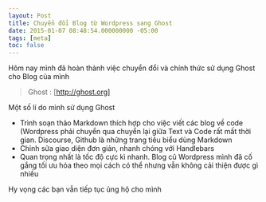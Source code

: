 ```yaml
---
layout: Post
title: Chuyển đổi Blog từ Wordpress sang Ghost
date: 2015-01-07 08:48:54.000000000 -05:00
tags: [meta]
toc: false
---
```


Hôm nay mình đã hoàn thành việc chuyển đổi và chính thức sử dụng Ghost cho Blog của mình

> Ghost : [http://ghost.org]

Một số lí do mình sử dụng Ghost

* Trình soạn thảo Markdown thích hợp cho việc viết các blog về code (Wordpress phải chuyển qua chuyển lại giữa Text và Code rất mất thời gian. Discourse, Github là những trang tiêu biểu dùng Markdown
* Chỉnh sửa giao diện đơn giản, nhanh chóng với Handlebars
* Quan trọng nhất là tốc độ cực kì nhanh. Blog cũ Wordpress mình đã cố gắng tối ưu hóa theo mọi cách có thể nhưng vẫn không cải thiện được gì nhiều

Hy vọng các bạn vẫn tiếp tục ủng hộ cho mình
